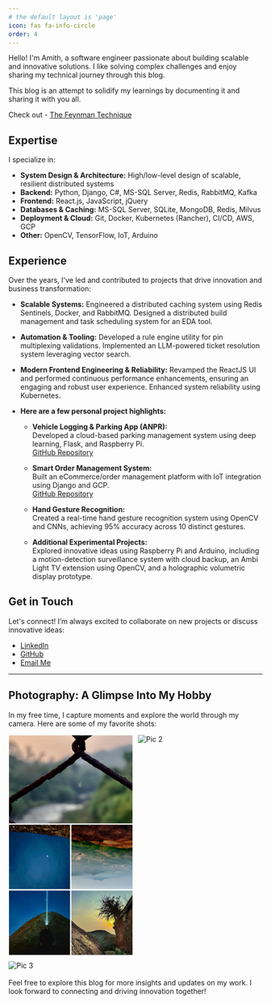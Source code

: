 ```yaml
---
# the default layout is 'page'
icon: fas fa-info-circle
order: 4
---
```


Hello! I'm Amith, a software engineer passionate about building scalable and innovative solutions. I like solving complex challenges and enjoy sharing my technical journey through this blog. 

This blog is an attempt to solidify my learnings by documenting it and sharing it with you all.

Check out - [The Feynman Technique](https://aliabdaal.com/studying/the-feynman-technique/#:~:text=The%20Feynman%20technique%20is%20based,Like%20a%20small%20child.)

## Expertise

I specialize in:
- **System Design & Architecture:** High/low-level design of scalable, resilient distributed systems
- **Backend:** Python, Django, C#, MS-SQL Server, Redis, RabbitMQ, Kafka
- **Frontend:** React.js, JavaScript, jQuery
- **Databases & Caching:** MS-SQL Server, SQLite, MongoDB, Redis, Milvus
- **Deployment & Cloud:** Git, Docker, Kubernetes (Rancher), CI/CD, AWS, GCP
- **Other:** OpenCV, TensorFlow, IoT, Arduino

## Experience

Over the years, I've led and contributed to projects that drive innovation and business transformation:

- **Scalable Systems:** Engineered a distributed caching system using Redis Sentinels, Docker, and RabbitMQ. Designed a distributed build management and task scheduling system for an EDA tool.

- **Automation & Tooling:** Developed a rule engine utility for pin multiplexing validations. Implemented an LLM-powered ticket resolution system leveraging vector search.

- **Modern Frontend Engineering & Reliability:** Revamped the ReactJS UI and performed continuous performance enhancements, ensuring an engaging and robust user experience. Enhanced system reliability using Kubernetes.

- **Here are a few personal project highlights:**
    - **Vehicle Logging & Parking App (ANPR):**  
  Developed a cloud-based parking management system using deep learning, Flask, and Raspberry Pi.  
  [GitHub Repository](https://github.com/amithkumarc3/lpr-flask-api)

    - **Smart Order Management System:**  
  Built an eCommerce/order management platform with IoT integration using Django and GCP.  
  [GitHub Repository](https://github.com/amithkumarc3/SmartOrder-stable-v3)

    - **Hand Gesture Recognition:**  
  Created a real-time hand gesture recognition system using OpenCV and CNNs, achieving 95% accuracy across 10 distinct gestures.

    - **Additional Experimental Projects:**  
  Explored innovative ideas using Raspberry Pi and Arduino, including a motion-detection surveillance system with cloud backup, an Ambi Light TV extension using OpenCV, and a holographic volumetric display prototype.

<!-- ## Publications & Talks

I regularly share my expertise through articles and presentations:
- **Read:** Explore my latest technical articles on the [blog](/blog).
- **Watch:** View my presentations on [YouTube](https://www.youtube.com/channel/yourchannel) or see my slides on [SlideShare](https://www.slideshare.net/yourprofile). -->

## Get in Touch

Let's connect! I’m always excited to collaborate on new projects or discuss innovative ideas:
- [LinkedIn](https://linkedin.com/in/amithkc3)
- [GitHub](https://github.com/amithkc3)
- [Email Me](mailto:amithkc3.work@gmail.com)
<!-- - [Twitter](https://twitter.com/yourusername) -->

---

## Photography: A Glimpse Into My Hobby

In my free time, I capture moments and explore the world through my camera. Here are some of my favorite shots:

<div style="display: grid; grid-template-columns: repeat(auto-fit, minmax(200px, 1fr)); gap: 10px;">
  <img src="assets/1.png" alt="Pic 1" style="width:100%; height:auto;" />
  <img src="assets/3.png" alt="Pic 2" style="width:100%; height:auto;" />
  <img src="assets/4.png" alt="Pic 3" style="width:100%; height:auto;" />
</div>
<br>
Feel free to explore this blog for more insights and updates on my work. I look forward to connecting and driving innovation together!
